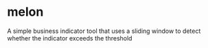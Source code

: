 # melon
A simple business indicator tool that uses a sliding window to detect whether the indicator exceeds the threshold
